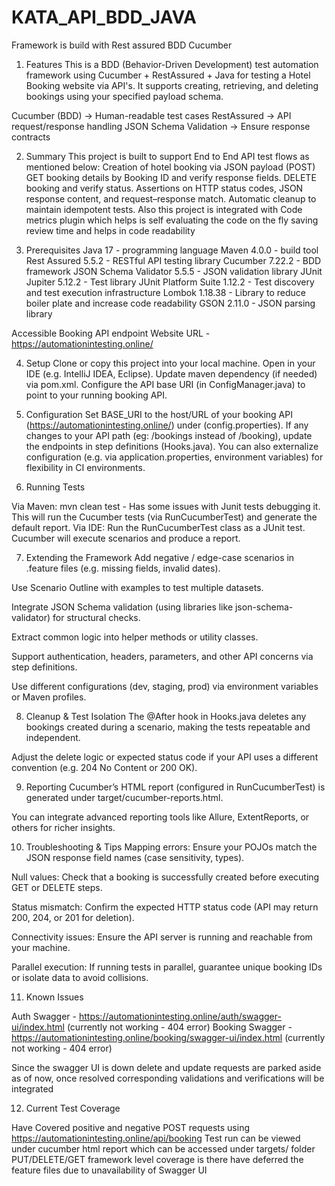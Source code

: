 # KATA_API_BDD_JAVA
Framework is build with Rest assured BDD Cucumber

1. Features
This is a BDD (Behavior-Driven Development) test automation framework using Cucumber + RestAssured + Java for testing a Hotel Booking website via API's.
It supports creating, retrieving, and deleting bookings using your specified payload schema.

Cucumber (BDD) → Human-readable test cases
RestAssured → API request/response handling
JSON Schema Validation → Ensure response contracts

2. Summary
This project is built to support End to End API test flows as mentioned below: Creation of hotel booking via JSON payload (POST) GET booking details by Booking ID and verify response fields. DELETE booking and verify status. Assertions on HTTP status codes, JSON response content, and request–response match. Automatic cleanup to maintain idempotent tests.
Also this project is integrated with Code metrics plugin which helps is self evaluating the code on the fly saving review time and helps in code readability 

4. Prerequisites
Java 17 - programming language Maven 4.0.0 - build tool Rest Assured 5.5.2 - RESTful API testing library Cucumber 7.22.2 - BDD framework JSON Schema Validator 5.5.5 - JSON validation library JUnit Jupiter 5.12.2 - Test library JUnit Platform Suite 1.12.2 - Test discovery and test execution infrastructure Lombok 1.18.38 - Library to reduce boiler plate and increase code readability GSON 2.11.0 - JSON parsing library

Accessible Booking API endpoint Website URL - https://automationintesting.online/

4. Setup
Clone or copy this project into your local machine. Open in your IDE (e.g. IntelliJ IDEA, Eclipse). Update maven dependency (if needed) via pom.xml. Configure the API base URI (in ConfigManager.java) to point to your running booking API.

5. Configuration
Set BASE_URI to the host/URL of your booking API (https://automationintesting.online/) under (config.properties). If any changes to your API path (eg: /bookings instead of /booking), update the endpoints in step definitions (Hooks.java). You can also externalize configuration (e.g. via application.properties, environment variables) for flexibility in CI environments.

6. Running Tests

Via Maven:
mvn clean test - Has some issues with Junit tests debugging it.
This will run the Cucumber tests (via RunCucumberTest) and generate the default report.
Via IDE: Run the RunCucumberTest class as a JUnit test. Cucumber will execute scenarios and produce a report.

7. Extending the Framework
Add negative / edge-case scenarios in .feature files (e.g. missing fields, invalid dates).

Use Scenario Outline with examples to test multiple datasets.

Integrate JSON Schema validation (using libraries like json-schema-validator) for structural checks.

Extract common logic into helper methods or utility classes.

Support authentication, headers, parameters, and other API concerns via step definitions.

Use different configurations (dev, staging, prod) via environment variables or Maven profiles.

8. Cleanup & Test Isolation
The @After hook in Hooks.java deletes any bookings created during a scenario, making the tests repeatable and independent.

Adjust the delete logic or expected status code if your API uses a different convention (e.g. 204 No Content or 200 OK).

9. Reporting
Cucumber’s HTML report (configured in RunCucumberTest) is generated under target/cucumber-reports.html.

You can integrate advanced reporting tools like Allure, ExtentReports, or others for richer insights.

10. Troubleshooting & Tips
Mapping errors: Ensure your POJOs match the JSON response field names (case sensitivity, types).

Null values: Check that a booking is successfully created before executing GET or DELETE steps.

Status mismatch: Confirm the expected HTTP status code (API may return 200, 204, or 201 for deletion).

Connectivity issues: Ensure the API server is running and reachable from your machine.

Parallel execution: If running tests in parallel, guarantee unique booking IDs or isolate data to avoid collisions.

11. Known Issues

Auth Swagger - https://automationintesting.online/auth/swagger-ui/index.html (currently not working - 404 error) 
Booking Swagger - https://automationintesting.online/booking/swagger-ui/index.html (currently not working - 404 error)

Since the swagger UI is down delete and update requests are parked aside as of now, once resolved corresponding validations and verifications will be integrated

12. Current Test Coverage

Have Covered positive and negative POST requests using https://automationintesting.online/api/booking
Test run can be viewed under cucumber html report which can be accessed under targets/ folder
PUT/DELETE/GET framework level coverage is there have deferred the feature files due to unavailability of Swagger UI 
